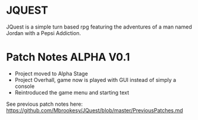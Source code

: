 # JQUEST
JQuest is a simple turn based rpg featuring the adventures of a man named Jordan with a Pepsi Addiction.

# Patch Notes ALPHA V0.1
- Project moved to Alpha Stage
- Project Overhall, game now is played with GUI instead of simply a console
- Reintroduced the game menu and starting text

See previous patch notes here: https://github.com/Mbrookesy/JQuest/blob/master/PreviousPatches.md
